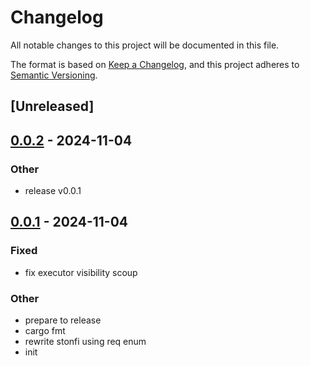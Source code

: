 # Changelog

All notable changes to this project will be documented in this file.

The format is based on [Keep a Changelog](https://keepachangelog.com/en/1.0.0/),
and this project adheres to [Semantic Versioning](https://semver.org/spec/v2.0.0.html).

## [Unreleased]

## [0.0.2](https://github.com/Sild/api_clients_rs/compare/stonfi_api_client-v0.0.1...stonfi_api_client-v0.0.2) - 2024-11-04

### Other

- release v0.0.1

## [0.0.1](https://github.com/Sild/api_clients_rs/releases/tag/stonfi_api_client-v0.0.1) - 2024-11-04

### Fixed

- fix executor visibility scoup

### Other

- prepare to release
- cargo fmt
- rewrite stonfi using req enum
- init
